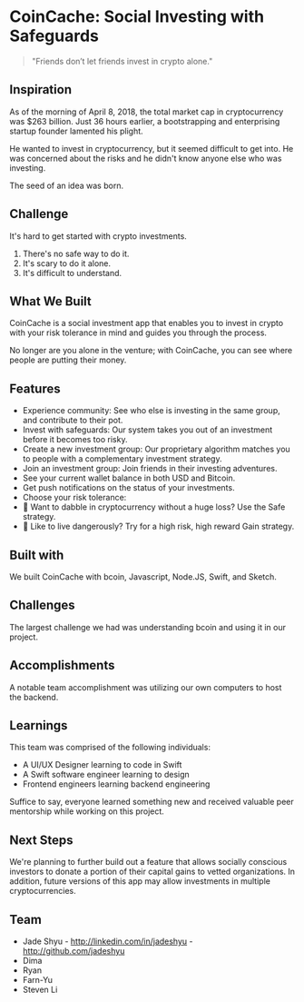 # CoinCache: Social Investing with Safeguards

> "Friends don’t let friends invest in crypto alone."

## Inspiration

As of the morning of April 8, 2018, the total market cap in cryptocurrency was $263 billion. Just 36 hours earlier, a bootstrapping and enterprising startup founder lamented his plight.

He wanted to invest in cryptocurrency, but it seemed difficult to get into. He was concerned about the risks and he didn't know anyone else who was investing. 

The seed of an idea was born.

## Challenge

It's hard to get started with crypto investments. 
1. There's no safe way to do it.
2. It's scary to do it alone.
3. It's difficult to understand.


## What We Built

CoinCache is a social investment app that enables you to invest in crypto with your risk tolerance in mind and guides you through the process. 

No longer are you alone in the venture; with CoinCache, you can see where people are putting their money.


## Features

* Experience community: See who else is investing in the same group, and contribute to their pot.
* Invest with safeguards: Our system takes you out of an investment before it becomes too risky.
* Create a new investment group: Our proprietary algorithm matches you to people with a complementary investment strategy.
* Join an investment group: Join friends in their investing adventures.
* See your current wallet balance in both USD and Bitcoin.
* Get push notifications on the status of your investments.
* Choose your risk tolerance: 
 * 🐠 Want to dabble in cryptocurrency without a huge loss? Use the Safe strategy. 
 * 🐋 Like to live dangerously? Try for a high risk, high reward Gain strategy.

## Built with

We built CoinCache with bcoin, Javascript, Node.JS, Swift, and Sketch.

## Challenges

The largest challenge we had was understanding bcoin and using it in our project.

## Accomplishments

A notable team accomplishment was utilizing our own computers to host the backend.

## Learnings

This team was comprised of the following individuals:
* A UI/UX Designer learning to code in Swift
* A Swift software engineer learning to design
* Frontend engineers learning backend engineering

Suffice to say, everyone learned something new and received valuable peer mentorship while working on this project.

## Next Steps

We're planning to further build out a feature that allows socially conscious investors to donate a portion of their capital gains to vetted organizations. In addition, future versions of this app may allow investments in multiple cryptocurrencies.

## Team

* Jade Shyu - http://linkedin.com/in/jadeshyu - http://github.com/jadeshyu
* Dima
* Ryan
* Farn-Yu
* Steven Li
